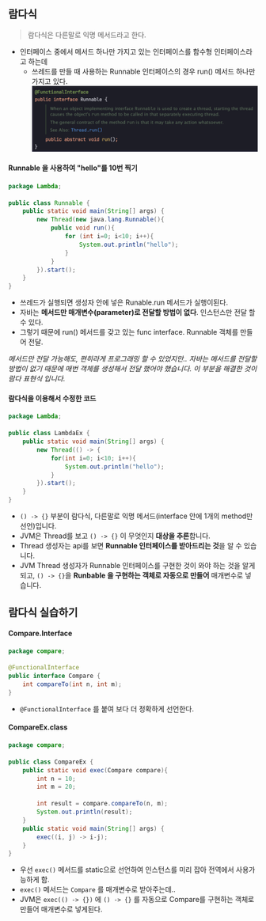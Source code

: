 ## 람다식
> 람다식은 다른말로 익명 메서드라고 한다.

* 인터페이스 중에서 메서드 하나만 가지고 있는 인터페이스를 함수형 인터페이스라고 하는데
  * 쓰레드를 만들 때 사용하는 Runnable 인터페이스의 경우 run() 메서드 하나만 가지고 있다.
    <img src="../../img/Functional-Interface.png">

#### Runnable 을 사용하여 "hello"를 10번 찍기
```java
package Lambda;

public class Runnable {
    public static void main(String[] args) {
        new Thread(new java.lang.Runnable(){
            public void run(){
                for (int i=0; i<10; i++){
                    System.out.println("hello");
                }
            }
        }).start();
    }
}
```
* 쓰레드가 실행되면 생성자 안에 넣은 Runable.run 메서드가 실행이된다.
* 자바는 **메서드만 매개변수(parameter)로 전달할 방법이 없다**. 인스턴스만 전달 할 수 있다.
* 그렇기 때문에 run() 메서드를 갖고 있는 func interface. Runnable 객체를 만들어 전달.

*메서드만 전달 가능해도, 편히라게 프로그래밍 할 수 있었지만.. 자바는 메서드를 전달할 방법이 없기 때문에 매번 객체를 생성해서 전달 했어야 했습니다. 이 부분을 해결한 것이 람다 표현식 입니다.*

#### 람다식을 이용해서 수정한 코드

```java
package Lambda;

public class LambdaEx {
    public static void main(String[] args) {
        new Thread(() -> {
            for(int i=0; i<10; i++){
                System.out.println("hello");
            }
        }).start();
    }
}
```

* `() -> {}` 부분이 람다식, 다른말로 익명 메서드(interface 안에 1개의 method만 선언)입니다.
* JVM은 Thread를 보고 `() -> {}` 이 무엇인지 **대상을 추론**합니다.
* Thread 생성자는 api를 보면 **Runnable 인터페이스를 받아드리는 것**을 알 수 있습니다.
* JVM Thread 생성자가 Runnable 인터페이스를 구현한 것이 와야 하는 것을 알게되고, `() -> {}`을 **Runbable 을 구현하는 객체로 자동으로 만들어** 매개변수로 넣습니다.

## 람다식 실습하기

#### Compare.Interface
```java
package compare;

@FunctionalInterface
public interface Compare {
    int compareTo(int n, int m);
}
```
* `@FunctionalInterface` 를 붙여 보다 더 정확하게 선언한다.

#### CompareEx.class
```java
package compare;

public class CompareEx {
    public static void exec(Compare compare){
        int n = 10;
        int m = 20;

        int result = compare.compareTo(n, m);
        System.out.println(result);
    }
    public static void main(String[] args) {
        exec((i, j) -> i-j);
    }
}
```

* 우선 `exec()` 메서드를 static으로 선언하여 인스턴스를 미리 잡아 전역에서 사용가능하게 함.
* `exec()` 메서드는 `Compare` 를 매개변수로 받아주는데..
* JVM은 `exec(() -> {})` 에 `() -> {}` 를 자동으로 Compare를 구현하는 객체로 만들어 매개변수로 넣게된다.